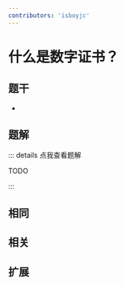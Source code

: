 ```yaml
---
contributors: 'isboyjc'
---
```


# 什么是数字证书？


## 题干

- 



## 题解

::: details 点我查看题解

  TODO

:::



## 相同


## 相关


## 扩展

